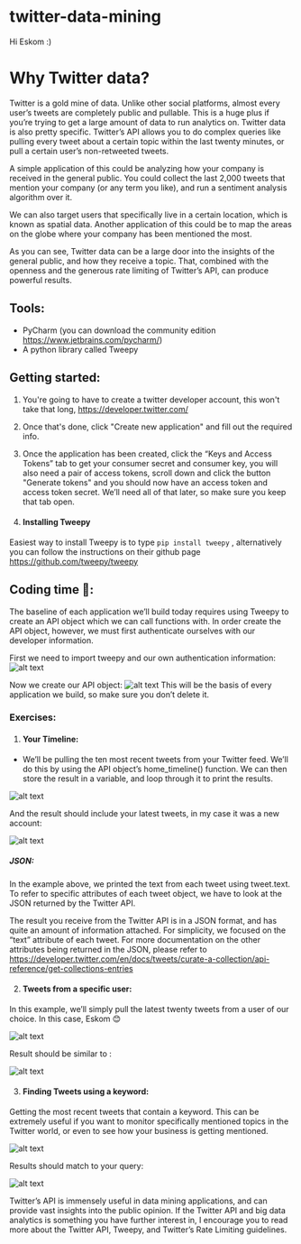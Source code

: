 # twitter-data-mining
Hi Eskom :)

# Why Twitter data?

Twitter is a gold mine of data. Unlike other social platforms, almost every user’s tweets are completely public and pullable. This is a huge plus if you’re trying to get a large amount of data to run analytics on. Twitter data is also pretty specific. Twitter’s API allows you to do complex queries like pulling every tweet about a certain topic within the last twenty minutes, or pull a certain user’s non-retweeted tweets.

A simple application of this could be analyzing how your company is received in the general public. You could collect the last 2,000 tweets that mention your company (or any term you like), and run a sentiment analysis algorithm over it.

We can also target users that specifically live in a certain location, which is known as spatial data. Another application of this could be to map the areas on the globe where your company has been mentioned the most.

As you can see, Twitter data can be a large door into the insights of the general public, and how they receive a topic. That, combined with the openness and the generous rate limiting of Twitter’s API, can produce powerful results.

## Tools:
- PyCharm (you can download the community edition https://www.jetbrains.com/pycharm/)
- A python library called Tweepy

## Getting started:

1. You're going to have to create a twitter developer account, this won't take that long, https://developer.twitter.com/
2. Once that's done, click "Create new application" and fill out the required info.
3. Once the application has been created, click the “Keys and Access Tokens” tab to get your consumer secret and consumer key, you will also need a pair of access tokens, scroll down and click the button "Generate tokens" and you should now have an access token and access token secret.  We’ll need all of that later, so make sure you keep that tab open.

4. #### Installing Tweepy
Easiest way to install Tweepy is to type ```pip install tweepy``` , alternatively you can follow the instructions on their github page https://github.com/tweepy/tweepy

## Coding time 🦄:

The baseline of each application we’ll build today requires using Tweepy to create an API object which we can call functions with. In order create the API object, however, we must first authenticate ourselves with our developer information.

First we need to import tweepy and our own authentication information:
![alt text](img/1.png "1")

Now we create our API object:
![alt text](img/2.png "2")
This will be the basis of every application we build, so make sure you don’t delete it.

### Exercises:

1. #### Your Timeline:
- We’ll be pulling the ten most recent tweets from your Twitter feed. We’ll do this by using the API object’s home_timeline() function. We can then store the result in a variable, and loop through it to print the results.

![alt text](img/3.png "3")

And the result should include your latest tweets, in my case it was a new account:

![alt text](img/4.png "4")

##### JSON:
In the example above, we printed the text from each tweet using tweet.text. To refer to specific attributes of each tweet object, we have to look at the JSON returned by the Twitter API.

The result you receive from the Twitter API is in a JSON format, and has quite an amount of information attached. For simplicity, we focused on the “text” attribute of each tweet.  For more documentation on the other attributes being returned in the JSON, please refer to https://developer.twitter.com/en/docs/tweets/curate-a-collection/api-reference/get-collections-entries

2. #### Tweets from a specific user:
In this example, we’ll simply pull the latest twenty tweets from a user of our choice.  In this case, Eskom 😊

![alt text](img/5.png "5")

Result should be similar to :

![alt text](img/6.png "6")

3. #### Finding Tweets using a keyword:
Getting the most recent tweets that contain a keyword. This can be extremely useful if you want to monitor specifically mentioned topics in the Twitter world, or even to see how your business is getting mentioned.

![alt text](img/7.png "7")

Results should match to your query:

![alt text](img/8.png "8")

Twitter’s API is immensely useful in data mining applications, and can provide vast insights into the public opinion. If the Twitter API and big data analytics is something you have further interest in, I encourage you to read more about the Twitter API, Tweepy, and Twitter’s Rate Limiting guidelines.
